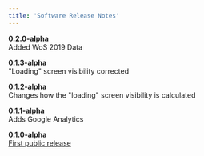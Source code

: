 ```yaml
---
title: 'Software Release Notes'
---
```


**0.2.0-alpha**  
Added WoS 2019 Data

**0.1.3-alpha**  
"Loading" screen visibility corrected

**0.1.2-alpha**  
Changes how the "loading" screen visibility is calculated

**0.1.1-alpha**  
Adds Google Analytics

**0.1.0-alpha**  
[First public release](https://cadre.iu.edu/news-and-events/news/cadre-launches-alpha-version-of-open-research-platform)